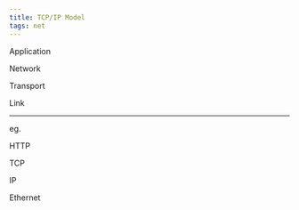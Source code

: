 ```yaml
---
title: TCP/IP Model
tags: net
---
```


Application 

Network 

Transport

Link 

---

eg. 

HTTP 

TCP 

IP 

Ethernet 


